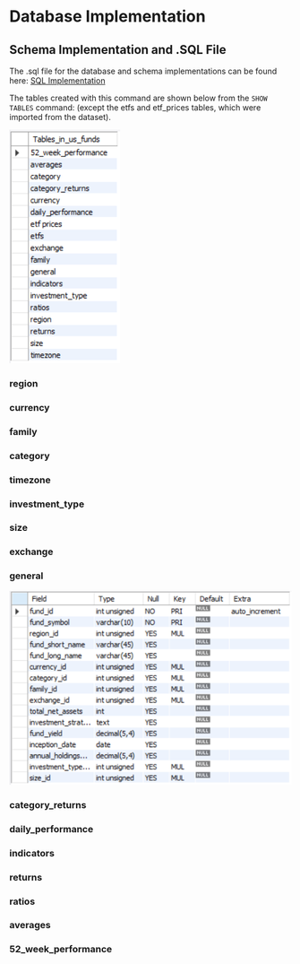 # Database Implementation

## Schema Implementation and .SQL File

The .sql file for the database and schema implementations can be found here: [SQL Implementation](Resources/US_Funds_DB_Implementation.sql)

The tables created with this command are shown below from the `SHOW TABLES` command: (except the etfs and etf_prices tables, which were imported from the dataset).

![Database Tables](Resources/Tables.png)

### region
### currency
### family
### category
### timezone
### investment_type
### size
### exchange
### general
!['general' schema](Resources/Describe_general.png)
### category_returns
### daily_performance
### indicators
### returns
### ratios
### averages
### 52_week_performance

